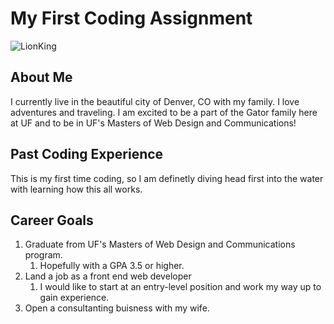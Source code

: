 # My First Coding Assignment
![LionKing](https://i.gifer.com/51Wq.gif)
## About Me
I currently live in the beautiful city of Denver, CO with my family. 
I love adventures and traveling.
I am excited to be a part of the Gator family here at UF and to be in UF's Masters of Web Design and Communications!
## Past Coding Experience
This is my first time coding, so I am definetly diving head first into the water with learning how this all works.
## Career Goals
1. Graduate from UF's Masters of Web Design and Communications program.
    1. Hopefully with a GPA 3.5 or higher.
2. Land a job as a front end web developer
    1. I would like to start at an entry-level position and work my way up to gain experience.
3. Open a consultanting buisness with my wife. 